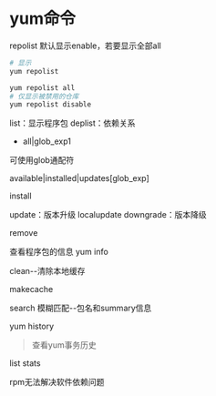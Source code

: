 

# yum命令




repolist
默认显示enable，若要显示全部all


```bash
# 显示
yum repolist

yum repolist all
# 仅显示被禁用的仓库
yum repolist disable
```

list：显示程序包
deplist：依赖关系




- all|glob_exp1

可使用glob通配符

available|installed|updates[glob_exp]


install


update：版本升级
localupdate
downgrade：版本降级




remove


查看程序包的信息
yum info


clean--清除本地缓存


makecache

search
模糊匹配--包名和summary信息




yum history
> 查看yum事务历史

list stats


rpm无法解决软件依赖问题

